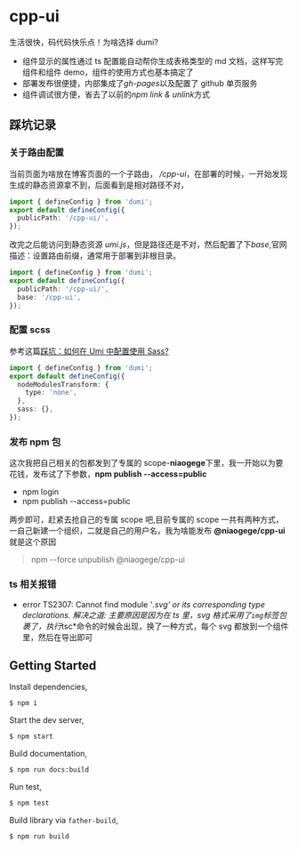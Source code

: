 # cpp-ui

生活很快，码代码快乐点！为啥选择 dumi?

- 组件显示的属性通过 ts 配置能自动帮你生成表格类型的 md 文档，这样写完组件和组件 demo，组件的使用方式也基本搞定了
- 部署发布很便捷，内部集成了*gh-pages*以及配置了 github 单页服务
- 组件调试很方便，省去了以前的*npm link & unlink*方式

## 踩坑记录

### 关于路由配置

当前页面为啥放在博客页面的一个子路由， _/cpp-ui_，在部署的时候，一开始发现生成的静态资源拿不到，后面看到是相对路径不对，

```ts
import { defineConfig } from 'dumi';
export default defineConfig({
  publicPath: '/cpp-ui/',
});
```

改完之后能访问到静态资源 _umi.js_，但是路径还是不对，然后配置了下*base*,官网描述：设置路由前缀，通常用于部署到非根目录。

```ts
import { defineConfig } from 'dumi';
export default defineConfig({
  publicPath: '/cpp-ui/',
  base: '/cpp-ui',
});
```

### 配置 scss

参考这篇[踩坑：如何在 Umi 中配置使用 Sass?](https://www.yuque.com/cherishtheyouth/kw0nhk/oudd6p)

```ts
import { defineConfig } from 'dumi';
export default defineConfig({
  nodeModulesTransform: {
    type: 'none',
  },
  sass: {},
});
```

### 发布 npm 包

这次我把自己相关的包都发到了专属的 scope-**niaogege**下里，我一开始以为要花钱，发布试了下参数，**npm publish --access=public**

- npm login
- npm publish --access=public

两步即可，赶紧去抢自己的专属 scope 吧,目前专属的 scope 一共有两种方式，一自己新建一个组织，二就是自己的用户名，我为啥能发布 **@niaogege/cpp-ui** 就是这个原因

> npm --force unpublish @niaogege/cpp-ui

### ts 相关报错

- error TS2307: Cannot find module '*.svg' or its corresponding type declarations. 解决之道: 主要原因是因为在 ts 里，svg 格式采用了<code>img</code>标签包裹了，执行*tsc\*命令的时候会出现，换了一种方式，每个 svg 都放到一个组件里，然后在导出即可

## Getting Started

Install dependencies,

```bash
$ npm i
```

Start the dev server,

```bash
$ npm start
```

Build documentation,

```bash
$ npm run docs:build
```

Run test,

```bash
$ npm test
```

Build library via `father-build`,

```bash
$ npm run build
```

